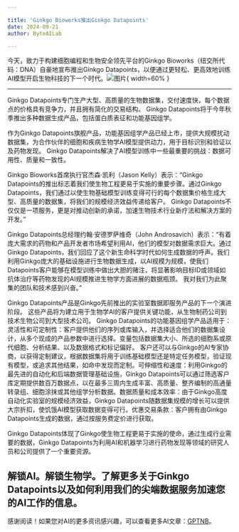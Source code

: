 ```yaml
---

title: 'Ginkgo Bioworks推出Ginkgo Datapoints'
date: 2024-09-21
author: ByteAILab

---
```


今天，致力于构建细胞编程和生物安全领先平台的Ginkgo Bioworks（纽交所代码：DNA）自豪地宣布推出Ginkgo Datapoints，以便通过更轻松、更高效地训练AI模型开启生物科技的下一个时代。![图片](https://ai-techpark.com/wp-content/uploads/2024/09/Ginkgo-960x540.jpg){ width=60% }

---
 Ginkgo Datapoints专门生产大型、高质量的生物数据集，交付速度快，每个数据点的价格具有竞争力，并且拥有简化的交易结构。 Ginkgo Datapoints将于今年秋季推出多种数据生成产品，包括蛋白质表征和功能基因组学。

作为Ginkgo Datapoints旗舰产品，功能基因组学产品已经上市，提供大规模扰动数据集，为合作伙伴的细胞和疾病生物学AI模型提供动力，用于目标识别和验证以及药物发现。 Ginkgo Datapoints解决了AI模型训练中一些最重要的挑战：数据可用性、质量和一致性。

Ginkgo Bioworks首席执行官杰森·凯利（Jason Kelly）表示：“Ginkgo Datapoints的推出标志着我们使生物工程更易于实施的重要步骤。通过Ginkgo Datapoints，我们通过以使生物基础模型训练变得可行的每个数据集价格生成大型、高质量的数据集，将我们的规模经济效益传递给客户。 Ginkgo Datapoints不仅仅是一项服务，更是对推动创新的承诺，加速生物技术行业新疗法和解决方案的开发。”

Ginkgo Datapoints总经理约翰·安德罗萨维奇（John Androsavich）表示：“有着庞大需求的药物和产品开发者市场希望利用AI，他们的模型对数据需求巨大。通过Ginkgo Datapoints，我们回应了这个新生命科学时代如何生成数据的呼声。我们利用Ginkgo庞大的基础设施进行生物数据生成，以AI规模为规模，使我们Datapoints客户能够在模型训练中做出大胆的赌注，将显著影响目标ID或领域如抗体治疗等药物发现的AI规模推进生物学方面进展的数据瓶颈。 我对我们为此聚集的团队和技术感到兴奋。”

Ginkgo Datapoints产品是Ginkgo先前推出的实验室数据即服务产品的下一个演进阶段。 这些产品将为建立用于生物学AI的客户提供关键功能，从生物制药公司到技术生物公司到大型技术公司。 Ginkgo Datapoints的功能基因组学产品适用于：
灵活性和可定制性：客户提供他们的序列或库输入，并选择适合他们的数据集设计，从多个现成的产品参数中进行选择。变量包括数据集大小、所选的细胞系或原代细胞、分析结果、以及数据格式和标记偏好。 客户还可以与Ginkgo的AI专家协商，以获得定制建议，根据数据集将用于训练基础模型还是特定任务模型，验证现有模型，或追求其他结果，如命中发现而定制。可伸缩性和速度：利用Ginkgo的最先进的自动化和后端数据管理基础设施，Ginkgo Datapoints可以通过筛选客户库定期提供数百万数据点，以在最多三周内生成丰富、高质量、整齐编制的高通量转录组、细胞涂抹或其他组学分析数据。数据质量和成本效率：由于Ginkgo高度自动化实验室的规模经济效益，Ginkgo Datapoints随数据集规模的增长可以提供大宗折扣，使饥饿AI模型获取数据变得可行。优惠交易条款：客户拥有由Ginkgo Datapoints生成的数据，通过按服务费定价进行获取。

Ginkgo Datapoints体现了Ginkgo使生物工程更易于实施的使命，通过生成行业需要的数据，Ginkgo Datapoints为利用AI和机器学习进行药物发现等领域的研究人员和公司提供了一个重要资源。

解锁AI。解锁生物学。了解更多关于Ginkgo Datapoints以及如何利用我们的尖端数据服务加速您的AI工作的信息。
---
感谢阅读！如果您对AI的更多资讯感兴趣，可以查看更多AI文章：[GPTNB](https://gptnb.com)。
